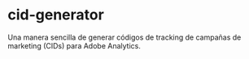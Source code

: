 # cid-generator

Una manera sencilla de generar códigos de tracking de campañas de marketing (CIDs) para Adobe Analytics.